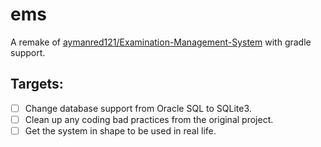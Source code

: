# ems

A remake of [aymanred121/Examination-Management-System](https://github.com/aymanred121/Examination-Management-System) with gradle support.

## Targets:
- [ ] Change database support from Oracle SQL to SQLite3.
- [ ] Clean up any coding bad practices from the original project.
- [ ] Get the system in shape to be used in real life. 
